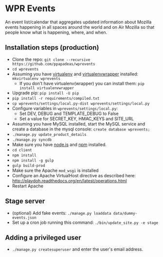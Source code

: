 WPR Events
==========

An event list/calendar that aggregates updated information about Mozilla events happening in all spaces around the world and on Air Mozilla so that people know what is happening, where, and when.


Installation steps (production)
-------------------------------

* Clone the repo: `git clone --recursive https://github.com/ppapadeas/wprevents`
* `cd wprevents`
* Assuming you have [virtualenv](http://www.virtualenv.org/en/latest/) and [virtualenvwrapper](http://virtualenvwrapper.readthedocs.org/en/latest/) installed: `mkvirtualenv wprevents`
  * If you don't have virtualenv(wrapper) you can install them: `pip install virtualenvwrapper`
* Upgrade pip: `pip install -U pip`
* `pip install -r requirements/compiled.txt`
* `cp wprevents/settings/local.py-dist wprevents/settings/local.py`
* Configure variables in `wprevents/settings/local.py`:
  - Set DEV, DEBUG and TEMPLATE_DEBUG to False
  - Set a value for SECRET_KEY, HMAC_KEYS and SITE_URL
* Assuming you have MySQL installed, start the MySQL service and create a database in the mysql console: `create database wprevents;`
* `./manage.py update_product_details`
* `./manage.py syncdb`
* Make sure you have [node.js](http://nodejs.org/) and [npm](https://www.npmjs.org/) installed.
* `cd client`
* `npm install`
* `npm install -g gulp`
* `gulp build-prod`
* Make sure the Apache `mod_wsgi` is installed
* Configure an Apache VirtualHost directive as described here: http://playdoh.readthedocs.org/en/latest/operations.html
* Restart Apache

Stage server
------------
* (optional) Add fake events: `./manage.py loaddata data/dummy-events.json`
* Set up a cron job running this command: `./bin/update_site.py -e stage`

Adding a privileged user
------------------------
* `./manage.py createsuperuser` and enter the user's email address.